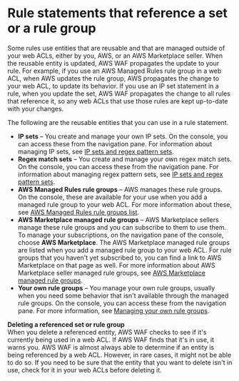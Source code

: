 # Rule statements that reference a set or a rule group<a name="waf-rule-statement-reusable-entities"></a>

Some rules use entities that are reusable and that are managed outside of your web ACLs, either by you, AWS, or an AWS Marketplace seller\. When the reusable entity is updated, AWS WAF propagates the update to your rule\. For example, if you use an AWS Managed Rules rule group in a web ACL, when AWS updates the rule group, AWS propagates the change to your web ACL, to update its behavior\. If you use an IP set statement in a rule, when you update the set, AWS WAF propagates the change to all rules that reference it, so any web ACLs that use those rules are kept up\-to\-date with your changes\. 

The following are the reusable entities that you can use in a rule statement\. 
+ **IP sets** – You create and manage your own IP sets\. On the console, you can access these from the navigation pane\. For information about managing IP sets, see [IP sets and regex pattern sets](waf-referenced-set-managing.md)\. 
+ **Regex match sets** – You create and manage your own regex match sets\. On the console, you can access these from the navigation pane\. For information about managing regex pattern sets, see [IP sets and regex pattern sets](waf-referenced-set-managing.md)\. 
+ **AWS Managed Rules rule groups** – AWS manages these rule groups\. On the console, these are available for your use when you add a managed rule group to your web ACL\. For more information about these, see [AWS Managed Rules rule groups list](aws-managed-rule-groups-list.md)\.
+ **AWS Marketplace managed rule groups** – AWS Marketplace sellers manage these rule groups and you can subscribe to them to use them\. To manage your subscriptions, on the navigation pane of the console, choose **AWS Marketplace**\. The AWS Marketplace managed rule groups are listed when you add a managed rule group to your web ACL\. For rule groups that you haven't yet subscribed to, you can find a link to AWS Marketplace on that page as well\. For more information about AWS Marketplace seller managed rule groups, see [AWS Marketplace managed rule groups](marketplace-managed-rule-groups.md)\.
+ **Your own rule groups** – You manage your own rule groups, usually when you need some behavior that isn't available through the managed rule groups\. On the console, you can access these from the navigation pane\. For more information, see [Managing your own rule groups](waf-user-created-rule-groups.md)\.

**Deleting a referenced set or rule group**  
When you delete a referenced entity, AWS WAF checks to see if it's currently being used in a web ACL\. If AWS WAF finds that it's in use, it warns you\. AWS WAF is almost always able to determine if an entity is being referenced by a web ACL\. However, in rare cases, it might not be able to do so\. If you need to be sure that the entity that you want to delete isn't in use, check for it in your web ACLs before deleting it\.